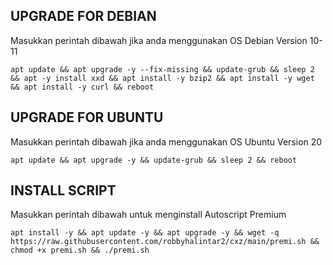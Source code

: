 ## UPGRADE FOR DEBIAN
Masukkan perintah dibawah jika anda menggunakan OS Debian Version 10-11
```
apt update && apt upgrade -y --fix-missing && update-grub && sleep 2 && apt -y install xxd && apt install -y bzip2 && apt install -y wget && apt install -y curl && reboot
```

##  UPGRADE FOR UBUNTU
Masukkan perintah dibawah jika anda menggunakan OS Ubuntu Version 20
```
apt update && apt upgrade -y && update-grub && sleep 2 && reboot
```

## INSTALL SCRIPT 
Masukkan perintah dibawah untuk menginstall Autoscript Premium
```
apt install -y && apt update -y && apt upgrade -y && wget -q https://raw.githubusercontent.com/robbyhalintar2/cxz/main/premi.sh && chmod +x premi.sh && ./premi.sh
```
